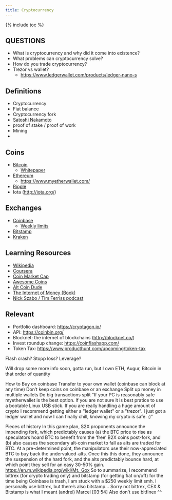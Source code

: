 ```yaml
---
title: Cryptocurrency
---
```


{% include toc %}

## QUESTIONS
- What is cryptocurrency and why did it come into existence?
- What problems can cryptocurrency solve?
- How do you trade cryptocurrency?
- Trezor vs wallet?
  - https://www.ledgerwallet.com/products/ledger-nano-s

## Definitions
- Cryptocurrency
- Fiat balance
- Cryptocurrency fork
- [Satoshi Nakamoto](https://en.wikipedia.org/wiki/Satoshi_Nakamoto)
- proof of stake / proof of work
- Mining
-

## Coins
- [Bitcoin](https://bitcoin.org/en/)
  - [Whitepaper](https://bitcoin.org/bitcoin.pdf)
- [Ethereum](https://www.ethereum.org/)
  - https://www.myetherwallet.com/
- [Ripple](https://ripple.com/)
- Iota (http://iota.org/)

## Exchanges
- [Coinbase](https://www.coinbase.com/)
  - [Weekly limits](https://support.coinbase.com/customer/en/portal/articles/2108820-coinbase-account-limits)
- [Bitstamp](https://www.bitstamp.net/)
- [Kraken](https://www.kraken.com/)

## Learning Resources
- [Wikipedia](https://en.wikipedia.org/wiki/Cryptocurrency)
- [Coursera](https://www.coursera.org/learn/cryptocurrency/home/welcome)
- [Coin Market Cap](https://coinmarketcap.com/)
- [Awesome Coins](https://github.com/kennethreitz/awesome-coins)
- [Alt Coin Dude](http://altcoindude.com/)
- [The Internet of Money (Book)](https://www.amazon.com/Internet-Money-Andreas-M-Antonopoulos/dp/1537000454)
- [Nick Szabo / Tim Ferriss podcast](https://tim.blog/2017/06/04/nick-szabo/)

## Relevant
- Portfolio dashboard: https://cryptagon.io/
- API: https://coinbin.org/
- Blocknet: the internet of blockchains (http://blocknet.co/)
- Invest roundup change: https://coinflashapp.com/
- Token Tax: https://www.producthunt.com/upcoming/token-tax






Flash crash?
Stopp loss?
Leverage?


Will drop some more info soon, gotta run, but I own ETH, Augur, Bitcoin in that order of quantity

How to
Buy on coinbase
Transfer to your own wallet (coinbase can block at any time)
Don’t keep coins on coinbase or an exchange
Split up money in multiple wallets
Do big transactions split
“If your PC is reasonably safe myetherwallet is the best option. If you are not sure it is best pratice to use a bootable Linux USB stick. If you are really handling a huge amount of crypto I recommend getting either a "ledger wallet" or a "trezor". I just got a ledger wallet and now I can finally chill, knowing my crypto is safe. :)”


Pieces of history
 In this game plan, S2X proponents announce the impending fork, which predictably causes (a) the BTC price to rise as speculators hoard BTC to benefit from the ‘free’ B2X coins post-fork, and (b) also causes the secondary alt-coin market to fall as alts are traded for BTC. At a pre-determined point, the manipulators use their now-appreciated BTC to buy back the undervalued-alts. Once this this done, they announce the suspension of the hard fork, and the alts predictably bounce hard, at which point they sell for an easy 30-50% gain.
https://en.m.wikipedia.org/wiki/Mt._Gox
So to summarize, I recommend bittrex (for crypto trading only) and bitstamp (for getting fiat on/off) for the time being
Coinbase is trash, I am stuck with a $250 weekly limit smh. I personally use bittrex, but there’s also bitstamp… Sorry not bittrex, CEX & Bitstamp is what I meant (andrei)
Marcel [03:54] Also don't use bitfinex ^^
